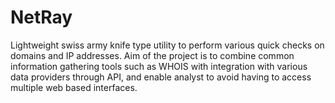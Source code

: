 # NetRay

Lightweight swiss army knife type utility to perform various quick checks on domains and IP addresses.
Aim of the project is to combine common information gathering tools such as WHOIS with integration with various data providers through API, and enable analyst to avoid having to access multiple web based interfaces.
